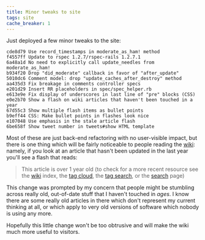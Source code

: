 ```yaml
---
title: Minor tweaks to site
tags: site
cache_breaker: 1
---
```


Just deployed a few minor tweaks to the site:

    cde8d79 Use record_timestamps in moderate_as_ham! method
    f4557ff Update to rspec 1.2.7/rspec-rails 1.2.7.1
    6a48a1d No need to explicitly call update_needles from moderate_as_ham!
    b934f20 Drop "did_moderate" callback in favor of "after_update"
    5010dc6 Comment model: drop "update_caches_after_destroy" method
    aa435d3 Fix breakage in comments controller specs
    e201d29 Insert RR placeholders in spec/spec_helper.rb
    e613e9e Fix display of underscores in last line of "pre" blocks (CSS)
    e0e2b70 Show a flash on wiki articles that haven't been touched in a year
    67d55c3 Show multiple flash items as bullet points
    b9eff44 CSS: Make bullet points in flashes look nice
    e107048 Use emphasis in the stale article flash
    6be658f Show tweet number in tweets#show HTML template

Most of these are just back-end refactoring with no user-visible impact, but there is one thing which will be fairly noticeable to people reading the [wiki](/wiki): namely, if you look at an article that hasn't been updated in the last year you'll see a flash that reads:

> This article is over 1 year old (to check for a more recent resource see the [wiki](/wiki) index, the [tag cloud](/tags), the [tag search](/tags/search), or the [search](/search) page)

This change was prompted by my concern that people might be stumbling across really old, out-of-date stuff that I haven't touched in *ages*. I know there are some really old articles in there which don't represent my current thinking at all, or which apply to very old versions of software which nobody is using any more.

Hopefully this little change won't be too obtrusive and will make the wiki much more useful to visitors.

